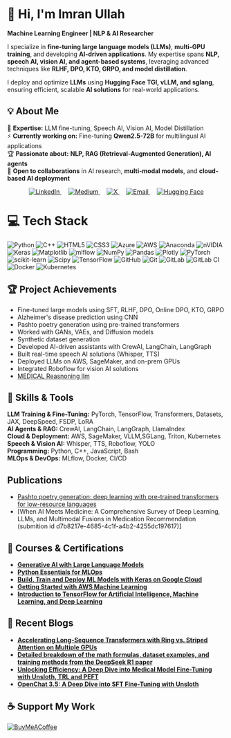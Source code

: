 # 👋 Hi, I'm Imran Ullah  
**Machine Learning Engineer | NLP & AI Researcher**  

I specialize in **fine-tuning large language models (LLMs)**, **multi-GPU training**, and developing **AI-driven applications**. My expertise spans **NLP, speech AI, vision AI, and agent-based systems**, leveraging advanced techniques like **RLHF, DPO, KTO, GRPO, and model distillation**.  

I deploy and optimize **LLMs** using **Hugging Face TGI, vLLM, and sglang**, ensuring efficient, scalable **AI solutions** for real-world applications.  


## 💡 About Me  
🔬 **Expertise:** LLM fine-tuning, Speech AI, Vision AI, Model Distillation  
⚡ **Currently working on:** Fine-tuning **Qwen2.5-72B** for multilingual AI applications  
🏆 **Passionate about:** **NLP, RAG (Retrieval-Augmented Generation), AI agents**  
🤝 **Open to collaborations** in AI research, **multi-modal models**, and **cloud-based AI deployment**  

<p align="center">
  <a href="https://linkedin.com/in/imranullahds">
    <img src="https://img.shields.io/badge/LinkedIn-%230077B5.svg?logo=linkedin&logoColor=white" alt="LinkedIn">
  </a>
  &nbsp;&nbsp;&nbsp;
  <a href="https://medium.com/@imranullahds">
    <img src="https://img.shields.io/badge/Medium-12100E?logo=medium&logoColor=white" alt="Medium">
  </a>
  &nbsp;&nbsp;&nbsp;
  <a href="https://x.com/imran_ds">
    <img src="https://img.shields.io/badge/X-black.svg?logo=X&logoColor=white" alt="X">
  </a>
  &nbsp;&nbsp;&nbsp;
  <a href="mailto:imranullahds@gmail.com">
    <img src="https://img.shields.io/badge/Email-D14836?logo=gmail&logoColor=white" alt="Email">
  </a>
  &nbsp;&nbsp;&nbsp;
  <a href="https://huggingface.co/Imran1">
    <img src="https://img.shields.io/badge/HuggingFace-%23FFDD00.svg?logo=huggingface&logoColor=white" alt="Hugging Face">
  </a>
</p>


# 💻 Tech Stack
![Python](https://img.shields.io/badge/python-3670A0?style=for-the-badge&logo=python&logoColor=ffdd54) ![C++](https://img.shields.io/badge/c++-%2300599C.svg?style=for-the-badge&logo=c%2B%2B&logoColor=white) ![HTML5](https://img.shields.io/badge/html5-%23E34F26.svg?style=for-the-badge&logo=html5&logoColor=white) ![CSS3](https://img.shields.io/badge/css3-%231572B6.svg?style=for-the-badge&logo=css3&logoColor=white) ![Azure](https://img.shields.io/badge/azure-%230072C6.svg?style=for-the-badge&logo=microsoftazure&logoColor=white) ![AWS](https://img.shields.io/badge/AWS-%23FF9900.svg?style=for-the-badge&logo=amazon-aws&logoColor=white) ![Anaconda](https://img.shields.io/badge/Anaconda-%2344A833.svg?style=for-the-badge&logo=anaconda&logoColor=white) ![nVIDIA](https://img.shields.io/badge/cuda-000000.svg?style=for-the-badge&logo=nVIDIA&logoColor=green) ![Keras](https://img.shields.io/badge/Keras-%23D00000.svg?style=for-the-badge&logo=Keras&logoColor=white) ![Matplotlib](https://img.shields.io/badge/Matplotlib-%23ffffff.svg?style=for-the-badge&logo=Matplotlib&logoColor=black) ![mlflow](https://img.shields.io/badge/mlflow-%23d9ead3.svg?style=for-the-badge&logo=numpy&logoColor=blue) ![NumPy](https://img.shields.io/badge/numpy-%23013243.svg?style=for-the-badge&logo=numpy&logoColor=white) ![Pandas](https://img.shields.io/badge/pandas-%23150458.svg?style=for-the-badge&logo=pandas&logoColor=white) ![Plotly](https://img.shields.io/badge/Plotly-%233F4F75.svg?style=for-the-badge&logo=plotly&logoColor=white) ![PyTorch](https://img.shields.io/badge/PyTorch-%23EE4C2C.svg?style=for-the-badge&logo=PyTorch&logoColor=white) ![scikit-learn](https://img.shields.io/badge/scikit--learn-%23F7931E.svg?style=for-the-badge&logo=scikit-learn&logoColor=white) ![Scipy](https://img.shields.io/badge/SciPy-%230C55A5.svg?style=for-the-badge&logo=scipy&logoColor=%white) ![TensorFlow](https://img.shields.io/badge/TensorFlow-%23FF6F00.svg?style=for-the-badge&logo=TensorFlow&logoColor=white) ![GitHub](https://img.shields.io/badge/github-%23121011.svg?style=for-the-badge&logo=github&logoColor=white) ![Git](https://img.shields.io/badge/git-%23F05033.svg?style=for-the-badge&logo=git&logoColor=white) ![GitLab](https://img.shields.io/badge/gitlab-%23181717.svg?style=for-the-badge&logo=gitlab&logoColor=white) ![GitLab CI](https://img.shields.io/badge/gitlab%20CI-%23181717.svg?style=for-the-badge&logo=gitlab&logoColor=white) ![Docker](https://img.shields.io/badge/docker-%230db7ed.svg?style=for-the-badge&logo=docker&logoColor=white) ![Kubernetes](https://img.shields.io/badge/kubernetes-%23326ce5.svg?style=for-the-badge&logo=kubernetes&logoColor=white)

## 🏆 Project Achievements  
- Fine-tuned large models using SFT, RLHF, DPO, Online DPO, KTO, GRPO  
- Alzheimer's disease prediction using CNN  
- Pashto poetry generation using pre-trained transformers  
- Worked with GANs, VAEs, and Diffusion models  
- Synthetic dataset generation  
- Developed AI-driven assistants with CrewAI, LangChain, LangGraph  
- Built real-time speech AI solutions (Whisper, TTS)  
- Deployed LLMs on AWS, SageMaker, and on-prem GPUs  
- Integrated Roboflow for vision AI solutions
- [MEDICAL Reasnoning llm](https://huggingface.co/Imran1/Med-R1-v1)



## 🔧 Skills & Tools  
**LLM Training & Fine-Tuning:** PyTorch, TensorFlow, Transformers, Datasets, JAX, DeepSpeed, FSDP, LoRA  
**AI Agents & RAG:** CrewAI, LangChain, LangGraph, LlamaIndex  
**Cloud & Deployment:** AWS, SageMaker, VLLM,SGLang, Triton, Kubernetes  
**Speech & Vision AI:** Whisper, TTS, Roboflow, YOLO  
**Programming:** Python, C++, JavaScript, Bash  
**MLOps & DevOps:** MLflow, Docker, CI/CD  

## Publications
- [Pashto poetry generation: deep learning with pre-trained transformers for low-resource languages](https://peerj.com/articles/cs-2163/)
- [When AI Meets Medicine: A Comprehensive Survey of Deep Learning, LLMs, and Multimodal Fusions in Medication Recommendation (submition id d7b8217e-4685-4c1f-a4b2-4255dc197617)]

## 📜 Courses & Certifications  
- **[Generative AI with Large Language Models](https://coursera.org/share/78c6ed76981a0c57b33a8a8b0129cc1b)**  
- **[Python Essentials for MLOps](https://coursera.org/share/4fe13c0aa2cef5ff0feb18822db8ce0c)**  
- **[Build, Train and Deploy ML Models with Keras on Google Cloud](https://coursera.org/share/c5745b79d4c3c089074f4898eef1de61)**
- **[Getting Started with AWS Machine Learning](https://coursera.org/share/b0bfb57f1cefb120c099aecc81f471a8)**  
- **[Introduction to TensorFlow for Artificial Intelligence, Machine Learning, and Deep Learning](https://coursera.org/share/9fa2226a50c833ed1f7299ed41bc5c01)**  

## 📝 Recent Blogs  
- **[Accelerating Long-Sequence Transformers with Ring vs. Striped Attention on Multiple GPUs](https://medium.com/@imranullahds/accelerating-long-sequence-transformers-with-ring-vs-striped-attention-on-multiple-gpus-4615da572af1)**  
- **[Detailed breakdown of the math formulas, dataset examples, and training methods from the DeepSeek R1 paper](https://medium.com/@imranullahds/detailed-breakdown-of-the-math-formulas-dataset-examples-and-training-methods-from-the-deepseek-b16dbc8c7c57)**  
- **[Unlocking Efficiency: A Deep Dive into Medical Model Fine-Tuning with Unsloth, TRL and PEFT](https://medium.com/@imranullahds/unlocking-efficiency-a-deep-dive-into-medical-model-fine-tuning-with-unsloth-trl-and-peft-066358fc197b)**
- **[OpenChat 3.5: A Deep Dive into SFT Fine-Tuning with Unsloth](https://medium.com/@imranullahds/openchat-3-5-a-deep-dive-into-sft-fine-tuning-with-unsloth-0d9eba710571)**  
  
## ☕ Support My Work  
[![BuyMeACoffee](https://img.shields.io/badge/Buy%20Me%20a%20Coffee-ffdd00?style=for-the-badge&logo=buy-me-a-coffee&logoColor=black)](https://buymeacoffee.com/imranullahds)  
